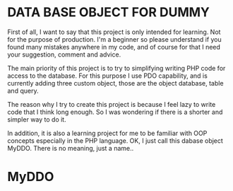 # DATA BASE OBJECT FOR DUMMY

First of all, I want to say that this project is only intended for learning. Not for the purpose of production. I'm a beginner so please understand if you found many mistakes anywhere in my code, and of course for that I need your suggestion, comment and advice.

The main priority of this project is to try to simplifying writing PHP code for access to the database. For this purpose I use PDO capability, and is currently adding three custom object, those are the object database, table and query.

The reason why I try to create this project is because I feel lazy to write code that I think long enough. So I was wondering if there is a shorter and simpler way to do it.

In addition, it is also a learning project for me to be familiar with OOP concepts especially in the PHP language.
OK, I just call this dabase object MyDDO. There is no meaning, just a name..

# MyDDO 



